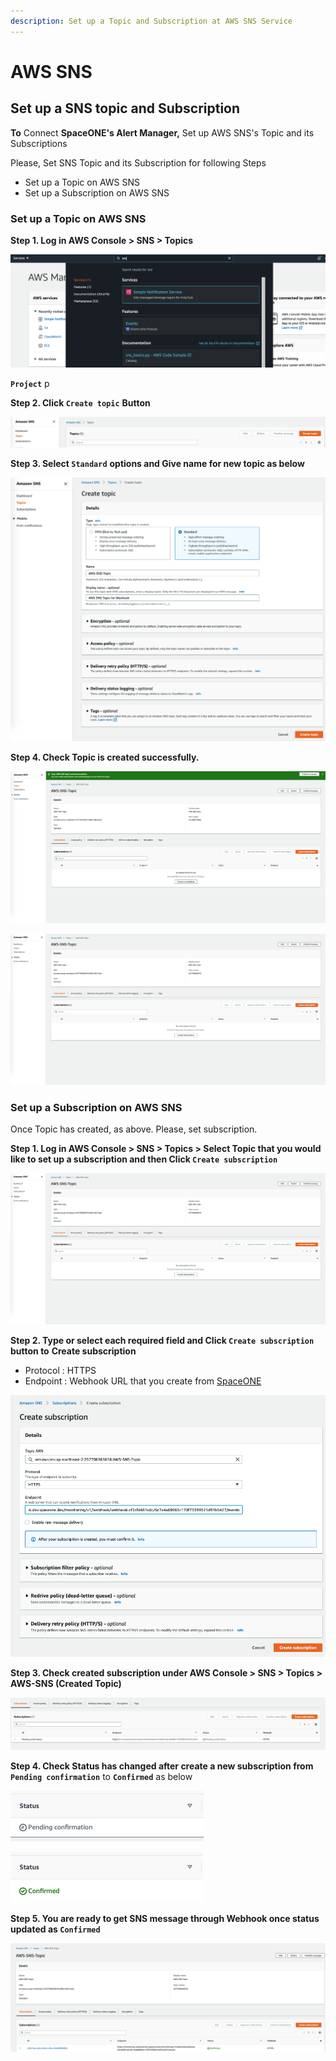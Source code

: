 ```yaml
---
description: Set up a Topic and Subscription at AWS SNS Service
---
```


# AWS SNS

## Set up a SNS topic and Subscription

**To** Connect **SpaceONE's Alert Manager,** Set up AWS SNS's Topic and its Subscriptions

Please, Set SNS Topic and its Subscription for following Steps

* Set up a Topic on AWS SNS
* Set up a Subscription on AWS SNS

### Set up a Topic on AWS SNS

**Step 1. Log in AWS Console &gt; SNS &gt; Topics**

![](../../../.gitbook/assets/screen-shot-2021-06-28-at-13.54.56.png)

**`Project`**  p

**Step 2. Click `Create topic`**  **Button**

![](../../../.gitbook/assets/screen-shot-2021-06-28-at-13.57.52.png)

**Step 3. Select `Standard`**  **options and Give name for new topic as below**

![](../../../.gitbook/assets/screen-shot-2021-06-28-at-14.02.27.png)

**Step 4. Check Topic is created successfully.** 

![](../../../.gitbook/assets/screen-shot-2021-06-29-at-11.41.33.png)

![](../../../.gitbook/assets/screen-shot-2021-06-29-at-11.48.57%20%281%29.png)

### Set up a Subscription on AWS SNS

Once Topic has created, as above. Please, set subscription. 

**Step 1. Log in AWS Console &gt; SNS &gt; Topics &gt; Select Topic that you would like to set up a subscription and then Click  `Create subscription`**

![](../../../.gitbook/assets/screen-shot-2021-06-29-at-11.48.57.png)

**Step 2.  Type or select each required field and Click `Create subscription`** **button to** **Create subscription**

* Protocol : HTTPS
* Endpoint : Webhook URL that you create from [SpaceONE](./)

![](../../../.gitbook/assets/screen-shot-2021-06-29-at-13.32.56.png)

**Step 3.  Check created subscription under  AWS Console &gt; SNS &gt; Topics &gt; AWS-SNS \(Created Topic\)** 

![](../../../.gitbook/assets/screen-shot-2021-06-29-at-14.03.08.png)

  
**Step 4. Check Status has changed after create a new subscription from `Pending confirmation`** to  **`Confirmed`** as below  

![](../../../.gitbook/assets/screen-shot-2021-06-29-at-14.07.24.png)

![](../../../.gitbook/assets/screen-shot-2021-06-29-at-14.14.36.png)

**Step 5. You are ready to get SNS message through Webhook once status updated as `Confirmed`**

![](../../../.gitbook/assets/screen-shot-2021-06-29-at-14.16.38.png)

